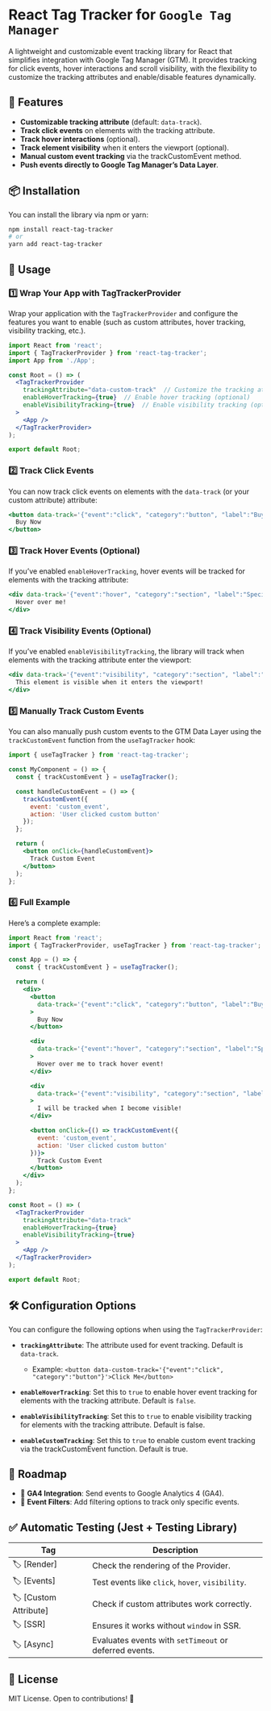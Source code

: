 # React Tag Tracker for `Google Tag Manager`

A lightweight and customizable event tracking library for React that simplifies integration with Google Tag Manager (GTM). It provides tracking for click events, hover interactions and scroll visibility, with the flexibility to customize the tracking attributes and enable/disable features dynamically.

## 🚀 Features
- **Customizable tracking attribute** (default: `data-track`).
- **Track click events** on elements with the tracking attribute.
- **Track hover interactions** (optional).
- **Track element visibility** when it enters the viewport (optional).
- **Manual custom event tracking** via the trackCustomEvent method.
- **Push events directly to Google Tag Manager’s Data Layer**.

## 📦 Installation
You can install the library via npm or yarn:

```sh
npm install react-tag-tracker
# or
yarn add react-tag-tracker
```

## 🎯 Usage
### 1️⃣ Wrap Your App with TagTrackerProvider
Wrap your application with the `TagTrackerProvider` and configure the features you want to enable (such as custom attributes, hover tracking, visibility tracking, etc.).

```jsx
import React from 'react';
import { TagTrackerProvider } from 'react-tag-tracker';
import App from './App';

const Root = () => (
  <TagTrackerProvider
    trackingAttribute="data-custom-track"  // Customize the tracking attribute if needed
    enableHoverTracking={true}  // Enable hover tracking (optional)
    enableVisibilityTracking={true}  // Enable visibility tracking (optional)
  >
    <App />
  </TagTrackerProvider>
);

export default Root;
```

### 2️⃣ Track Click Events
You can now track click events on elements with the `data-track` (or your custom attribute) attribute:

```jsx
<button data-track='{"event":"click", "category":"button", "label":"Buy Now"}'>
  Buy Now
</button>
```

### 3️⃣ Track Hover Events (Optional)
If you’ve enabled `enableHoverTracking`, hover events will be tracked for elements with the tracking attribute:

```jsx
<div data-track='{"event":"hover", "category":"section", "label":"Special Offer"}'>
  Hover over me!
</div>
```

### 4️⃣ Track Visibility Events (Optional)
If you’ve enabled `enableVisibilityTracking`, the library will track when elements with the tracking attribute enter the viewport:

```jsx
<div data-track='{"event":"visibility", "category":"section", "label":"Featured Product"}'>
  This element is visible when it enters the viewport!
</div>
```

### 5️⃣ Manually Track Custom Events
You can also manually push custom events to the GTM Data Layer using the `trackCustomEvent` function from the `useTagTracker` hook:

```jsx
import { useTagTracker } from 'react-tag-tracker';

const MyComponent = () => {
  const { trackCustomEvent } = useTagTracker();

  const handleCustomEvent = () => {
    trackCustomEvent({
      event: 'custom_event',
      action: 'User clicked custom button'
    });
  };

  return (
    <button onClick={handleCustomEvent}>
      Track Custom Event
    </button>
  );
};
```

### 6️⃣ Full Example
Here’s a complete example:

```jsx
import React from 'react';
import { TagTrackerProvider, useTagTracker } from 'react-tag-tracker';

const App = () => {
  const { trackCustomEvent } = useTagTracker();

  return (
    <div>
      <button
        data-track='{"event":"click", "category":"button", "label":"Buy Now"}'
      >
        Buy Now
      </button>

      <div
        data-track='{"event":"hover", "category":"section", "label":"Special Offer"}'
      >
        Hover over me to track hover event!
      </div>

      <div
        data-track='{"event":"visibility", "category":"section", "label":"Featured Product"}'
      >
        I will be tracked when I become visible!
      </div>

      <button onClick={() => trackCustomEvent({
        event: 'custom_event',
        action: 'User clicked custom button'
      })}>
        Track Custom Event
      </button>
    </div>
  );
};

const Root = () => (
  <TagTrackerProvider
    trackingAttribute="data-track"
    enableHoverTracking={true}
    enableVisibilityTracking={true}
  >
    <App />
  </TagTrackerProvider>
);

export default Root;
```

## 🛠️ Configuration Options
You can configure the following options when using the `TagTrackerProvider`:

- **`trackingAttribute`**: The attribute used for event tracking. Default is `data-track`.
  - Example: ```<button data-custom-track='{"event":"click", "category":"button"}'>Click Me</button>```

- **`enableHoverTracking`**: Set this to `true` to enable hover event tracking for elements with the tracking attribute. Default is `false`.
- **`enableVisibilityTracking`**: Set this to `true` to enable visibility tracking for elements with the tracking attribute. Default is false.
- **`enableCustomTracking`**: Set this to `true` to enable custom event tracking via the trackCustomEvent function. Default is true.

## 🎯 Roadmap
- 🔹 **GA4 Integration**: Send events to Google Analytics 4 (GA4).
- 🔹 **Event Filters**: Add filtering options to track only specific events.

## ✅ Automatic Testing (Jest + Testing Library)

| Tag       | Description |
|-----------|------------|
| 🏷️ [Render]  | Check the rendering of the Provider. |
| 🏷️ [Events] | Test events like `click`, `hover`, `visibility`. |
| 🏷️ [Custom Attribute] | Check if custom attributes work correctly. |
| 🏷️ [SSR] | Ensures it works without `window` in SSR. |
| 🏷️ [Async] | Evaluates events with `setTimeout` or deferred events. |


## 📜 License
MIT License. Open to contributions! 🚀
